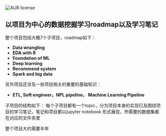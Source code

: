 ![AUR license](https://img.shields.io/aur/license/ds-nd.svg)
## 以项目为中心的数据挖掘学习roadmap以及学习笔记
整个项目包括大概7个子项目，roadmap如下：
+ **Data wrangling**
+ **EDA with R**
+ **Foundation of ML**
+ **Deep learning**
+ **Recommend system**
+ **Spark and big data**

另外项目还涉及一些项目相关的重要的基础知识：
+ **ETL, Soft engineer，NPL pipeline， Machine Learning Pipeline**

子项目的结构如下：
每个子项目都有一个topic，分为项目本身的实现已及围绕项目的学习笔记，笔记和项目都以jupyter notebook 形式展现，所需要的数据集都在对应的文件夹里

整个项目大约需要半年
